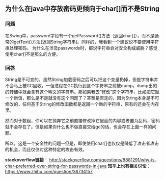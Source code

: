 ## 为什么在java中存放密码更倾向于char[]而不是String

### 问题

在Swing中，password字段有一个getPassword()方法（返回char[]），而不是通常的getText()方法(返回String字符串)。同样的，我看到一个建议说不要使用字符串处理密码。
为什么在涉及passwords时，都说字符串会对安全构成威胁？感觉使用char[]不是那么的方便。

### 回答
String是不可变的。虽然String加载密码之后可以把这个变量扔掉，但是字符串并不会马上被GC回收，一但进程在GC执行到这个字符串之前被dump，dump出的的转储中就会含有这个明文的字符串。那如果我去“修改”这个字符串，比如把它赋一个新值，那么是不是就没有这个问题了？答案是否定的，因为String本身是不可修改的，任何基于String的修改函数都是返回一个新的字符串，原有的还会在内存里。

然而对于数组，你可以在抛弃它之前直接修改掉它里面的内容或者置为乱码，密码就不会存在了。但是如果你什么也不做直接交给gc的话，也会存在上面一样的问题。

所以，这是一个安全性的问题--但是，即使使用char[]也仅仅是降低了攻击者攻击的机会，而且仅仅对这种特定的攻击有效。


**stackoverflow链接**：
http://stackoverflow.com/questions/8881291/why-is-char-preferred-over-string-for-passwords-in-java
**知乎上也有相关讨论**：
https://www.zhihu.com/question/36734157
